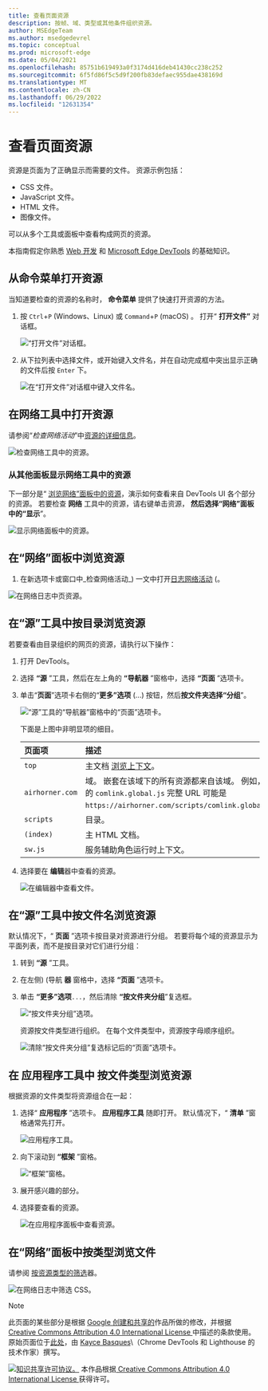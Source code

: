 ```yaml
---
title: 查看页面资源
description: 按帧、域、类型或其他条件组织资源。
author: MSEdgeTeam
ms.author: msedgedevrel
ms.topic: conceptual
ms.prod: microsoft-edge
ms.date: 05/04/2021
ms.openlocfilehash: 85751b619493a0f3174d416deb41430cc238c252
ms.sourcegitcommit: 6f5fd86f5c5d9f200fb83defaec955dae438169d
ms.translationtype: MT
ms.contentlocale: zh-CN
ms.lasthandoff: 06/29/2022
ms.locfileid: "12631354"
---
```

<!-- Copyright Kayce Basques

   Licensed under the Apache License, Version 2.0 (the "License");
   you may not use this file except in compliance with the License.
   You may obtain a copy of the License at

       https://www.apache.org/licenses/LICENSE-2.0

   Unless required by applicable law or agreed to in writing, software
   distributed under the License is distributed on an "AS IS" BASIS,
   WITHOUT WARRANTIES OR CONDITIONS OF ANY KIND, either express or implied.
   See the License for the specific language governing permissions and
   limitations under the License.  -->
# <a name="view-page-resources"></a>查看页面资源

资源是页面为了正确显示而需要的文件。  资源示例包括：
*  CSS 文件。
*  JavaScript 文件。
*  HTML 文件。
*  图像文件。

可以从多个工具或面板中查看构成网页的资源。

本指南假定你熟悉 [Web 开发](https://developer.mozilla.org/docs/Learn) 和 [Microsoft Edge DevTools](../../devtools-guide-chromium/overview.md) 的基础知识。


<!-- ====================================================================== -->
## <a name="open-resources-from-the-command-menu"></a>从命令菜单打开资源

当知道要检查的资源的名称时， **命令菜单** 提供了快速打开资源的方法。

1. 按 `Ctrl`+`P` (Windows、Linux) 或 `Command`+`P` (macOS) 。  打开“ **打开文件”** 对话框。

   ![“打开文件”对话框。](../media/resources-command-menu-empty.msft.png)

1. 从下拉列表中选择文件，或开始键入文件名，并在自动完成框中突出显示正确的文件后按 `Enter` 下。

   ![在“打开文件”对话框中键入文件名。](../media/resources-command-menu-file-search.msft.png)


<!-- ====================================================================== -->
## <a name="open-resources-in-the-network-tool"></a>在网络工具中打开资源

请参阅“_检查网络活动_”中[资源的详细信息](../network/index.md#inspect-the-details-of-the-resource)。
<!--why?-->

<!-- need lead-in -->

![检查网络工具中的资源。](../media/resources-network-response.msft.png)

### <a name="reveal-resources-in-the-network-tool-from-other-panels"></a>从其他面板显示网络工具中的资源

下一部分是“ [浏览网络”面板中的资源](#browse-resources-in-the-network-panel)，演示如何查看来自 DevTools UI 各个部分的资源。  若要检查 **网络** 工具中的资源，请右键单击资源， **然后选择“网络”面板中的“显示**”。

![显示网络面板中的资源。](../media/resources-sources-page-reveal-in-network-panel.msft.png)


<!-- ====================================================================== -->
## <a name="browse-resources-in-the-network-panel"></a>在“网络”面板中浏览资源

<!-- to do x, -->

1. 在新选项卡或窗口中_检查网络活动_) 一文中打开[日志网络活动](../network/index.md#log-network-activity) (。

<!-- 1. Do the steps in that section, and then continue below. -->

 <!-- open [link] in a new tab or window, and then continue below.. -->
<!--why?-->

<!-- need lead-in -->

![在网络日志中页资源。](../media/resources-network-resources.msft.png)


<!-- ====================================================================== -->
## <a name="browse-resources-by-directory-in-the-sources-tool"></a>在“源”工具中按目录浏览资源

若要查看由目录组织的网页的资源，请执行以下操作：

1. 打开 DevTools。

1. 选择 **“源** ”工具，然后在左上角的 **“导航器** ”窗格中，选择 **“页面** ”选项卡。

1. 单击“**页面**”选项卡右侧的“**更多”选项** (...) 按钮，然后**按文件夹选择“分组**”。

   ![“源”工具的“导航器”窗格中的“页面”选项卡。](../media/resources-sources-page-empty.msft.png)

    下面是上图中非明显项的细目。

    | 页面项 | 描述 |
    |:--- |:--- |
    | `top` | 主文档 [浏览上下文](https://developer.mozilla.org/docs/Web/HTML/Element/iframe)。 |
    | `airhorner.com` | 域。  嵌套在该域下的所有资源都来自该域。  例如，文件的 `comlink.global.js` 完整 URL 可能是 `https://airhorner.com/scripts/comlink.global.js`。 |
    | `scripts` | 目录。 |
    | `(index)` | 主 HTML 文档。 |
    | `sw.js` | 服务辅助角色运行时上下文。 |

1. 选择要在 **编辑**器中查看的资源。

   ![在编辑器中查看文件。](../media/resources-sources-page-resource.msft.png)


<!-- ====================================================================== -->
## <a name="browse-resources-by-filename-in-the-sources-tool"></a>在“源”工具中按文件名浏览资源

默认情况下，“ **页面** ”选项卡按目录对资源进行分组。  若要将每个域的资源显示为平面列表，而不是按目录对它们进行分组：

1. 转到 **“源** ”工具。

1. 在左侧)  (导航 **器** 窗格中，选择 **“页面** ”选项卡。

1. 单击 **“更多”选项**`...`，然后清除 **“按文件夹分组**”复选框。

   ![“按文件夹分组”选项。](../media/resources-sources-page-resource-group-by-folder.msft.png)

    资源按文件类型进行组织。  在每个文件类型中，资源按字母顺序组织。

   ![清除“按文件夹分组”复选标记后的“页面”选项卡。](../media/resources-sources-page-resources-empty-not-grouped-by-folder.msft.png)


<!-- ====================================================================== -->
## <a name="browse-resources-by-file-type-in-the-application-tool"></a>在 **应用程序工具中** 按文件类型浏览资源

根据资源的文件类型将资源组合在一起：

1. 选择“ **应用程序** ”选项卡。 **应用程序工具** 随即打开。  默认情况下，“ **清单** ”窗格通常先打开。

   ![应用程序工具。](../media/resources-application-mainfest-airhorner.msft.png)

1. 向下滚动到 **“框架** ”窗格。

   ![“框架”窗格。](../media/resources-application-mainfest-airhorner-frames-expanded.msft.png)

1. 展开感兴趣的部分。

1. 选择要查看的资源。

   ![在应用程序面板中查看资源。](../media/resources-application-mainfest-airhorner-expanded-resources.msft.png)


<!-- ====================================================================== -->
## <a name="browse-files-by-type-in-the-network-panel"></a>在“网络”面板中按类型浏览文件

请参阅 [按资源类型的筛选](../network/index.md#filter-by-resource-type)器。

![在网络日志中筛选 CSS。](../media/resources-network-resources-filter-css.msft.png)


<!-- ====================================================================== -->
> [!NOTE]
> 此页面的某些部分是根据 [Google 创建和共享的](https://developers.google.com/terms/site-policies)作品所做的修改，并根据[ Creative Commons Attribution 4.0 International License ](https://creativecommons.org/licenses/by/4.0)中描述的条款使用。
> 原始页面位于[此处](https://developer.chrome.com/docs/devtools/resources/)，由 [Kayce Basques](https://developers.google.com/web/resources/contributors#kayce-basques)\（Chrome DevTools 和 Lighthouse 的技术作家）撰写。

[![知识共享许可协议。](../../media/cc-logo/88x31.png)](https://creativecommons.org/licenses/by/4.0)
本作品根据[ Creative Commons Attribution 4.0 International License ](https://creativecommons.org/licenses/by/4.0)获得许可。
